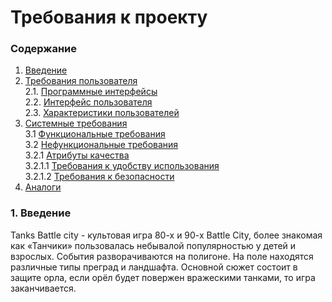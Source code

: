 # Требования к проекту
### Содержание
1. [Введение](#1)
2. [Требования пользователя](#2) <br>
  2.1. [Программные интерфейсы](#2.1) <br>
  2.2. [Интерфейс пользователя](#2.2) <br>
  2.3. [Характеристики пользователей](#2.3) <br>
3. [Системные требования](#3) <br>
  3.1 [Функциональные требования](#3.1) <br>
  3.2 [Нефункциональные требования](#3.2) <br>
    3.2.1 [Атрибуты качества](#3.2.1) <br>
      3.2.1.1 [Требования к удобству использования](#3.2.1.1) <br>
      3.2.1.2 [Требования к безопасности](#3.2.1.2) <br>
 4. [Аналоги](#4) <br>
 
### 1. Введение <a name="1"></a>
Tanks Battle city - культовая игра 80-х и 90-х Battle City, более знакомая как «Танчики» пользовалась небывалой популярностью у детей и взрослых. События разворачиваются на полигоне. На поле находятся различные типы преград и ландшафта. Основной сюжет состоит в защите орла, если орёл будет повержен вражескими танками, то игра заканчивается.
